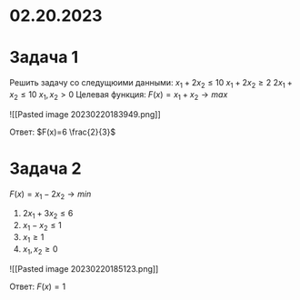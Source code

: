 # 02.20.2023
# Задача 1 
Решить задачу со следущюими данными:
$x_{1}+2x_{2}\leq 10$
$x_{1}+2x_{2}\geq 2$
$2x_{1}+x_{2}\leq 10$
$x_{1},x_{2}>0$
Целевая функция: $F(x)=x_{1}+x_{2}\to max$

![[Pasted image 20230220183949.png]]

Ответ: $F(x)=6 \frac{2}{3}$

# Задача 2

$F(x)=x_{1}-2x_{2}\to min$
1. $2x_{1}+3x_{2}\leq 6$
2. $x_{1}-x_{2}\leq 1$
3. $x_{1}\geq 1$
4. $x_{1},x_{2}\geq 0$

![[Pasted image 20230220185123.png]]

Ответ: $F(x)=1$
